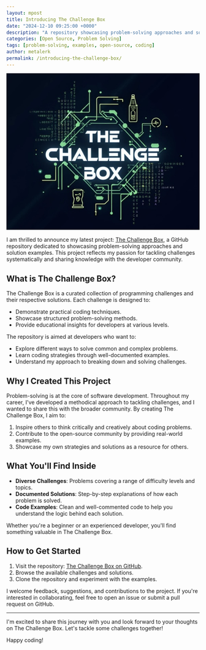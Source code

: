 ```yaml
---
layout: mpost
title: Introducing The Challenge Box
date: "2024-12-10 09:25:00 +0000"
description: "A repository showcasing problem-solving approaches and solution examples for diverse challenges."
categories: [Open Source, Problem Solving]
tags: [problem-solving, examples, open-source, coding]
author: metalerk
permalink: /introducing-the-challenge-box/
---
```


![the challenge box logo](https://github.com/metalerk/the-challenge-box/raw/main/_assets/the_challenge_box_logo.jpg)

I am thrilled to announce my latest project: [The Challenge Box](https://github.com/metalerk/the-challenge-box), a GitHub repository dedicated to showcasing problem-solving approaches and solution examples. This project reflects my passion for tackling challenges systematically and sharing knowledge with the developer community.

## What is The Challenge Box?

The Challenge Box is a curated collection of programming challenges and their respective solutions. Each challenge is designed to:

- Demonstrate practical coding techniques.
- Showcase structured problem-solving methods.
- Provide educational insights for developers at various levels.

The repository is aimed at developers who want to:

- Explore different ways to solve common and complex problems.
- Learn coding strategies through well-documented examples.
- Understand my approach to breaking down and solving challenges.

## Why I Created This Project

Problem-solving is at the core of software development. Throughout my career, I've developed a methodical approach to tackling challenges, and I wanted to share this with the broader community. By creating The Challenge Box, I aim to:

1. Inspire others to think critically and creatively about coding problems.
2. Contribute to the open-source community by providing real-world examples.
3. Showcase my own strategies and solutions as a resource for others.

## What You'll Find Inside

- **Diverse Challenges**: Problems covering a range of difficulty levels and topics.
- **Documented Solutions**: Step-by-step explanations of how each problem is solved.
- **Code Examples**: Clean and well-commented code to help you understand the logic behind each solution.

Whether you're a beginner or an experienced developer, you'll find something valuable in The Challenge Box.

## How to Get Started

1. Visit the repository: [The Challenge Box on GitHub](https://github.com/metalerk/the-challenge-box).
2. Browse the available challenges and solutions.
3. Clone the repository and experiment with the examples.

I welcome feedback, suggestions, and contributions to the project. If you're interested in collaborating, feel free to open an issue or submit a pull request on GitHub.

---

I'm excited to share this journey with you and look forward to your thoughts on The Challenge Box. Let's tackle some challenges together!

Happy coding!
